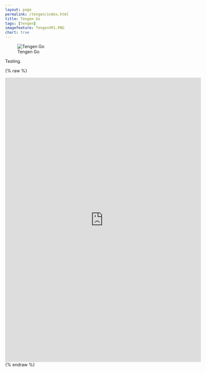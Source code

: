 ```yaml
---
layout: page
permalink: /tengen/index.html
title: Tengen Go
tags: [tengen]
imagefeature: TengenVR1.PNG
chart: true
---
```

<figure>
  <img src="{{ site.url }}/images/TengenVR2.PNG" alt="Tengen Go">
  <figcaption>Tengen Go</figcaption>
</figure>

Testing.

{% raw %}
<iframe src="https://docs.google.com/forms/d/e/1FAIpQLScm0P-sPGxec_K-qJ7i25-l8hrlbJXfkldTrDzV0f21sAebiQ/viewform?embedded=true" width="640" height="926" frameborder="0" marginheight="0" marginwidth="0">Loading...</iframe>
{% endraw %}
